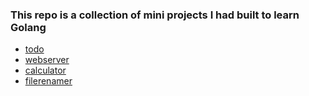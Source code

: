 ### This repo is a collection of mini projects I had built to learn Golang

- [todo](./1-todo/)
- [webserver](./2-webserver/)
- [calculator](./3-calculator/)
- [filerenamer](./4-fileRenamer/)